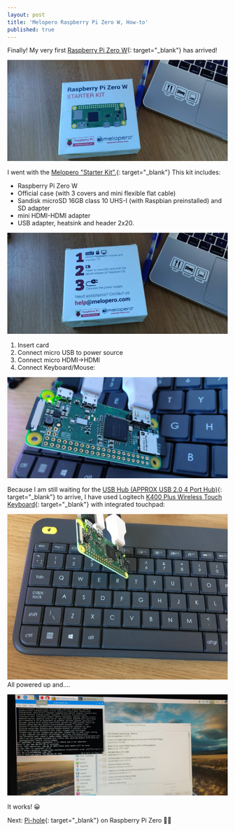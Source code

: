 ```yaml
---
layout: post
title: 'Melopero Raspberry Pi Zero W, How-to'
published: true
---
```


Finally! My very first [Raspberry Pi Zero W](https://amzn.to/2Urs28p){: target="_blank"} has arrived!

![](/uploads/img-20190128-135415.jpg)

I went with the [Melopero "Starter Kit”.](https://amzn.to/2Urs28p){: target="_blank"} This kit includes:

* Raspberry Pi Zero W
* Official case (with 3 covers and mini flexible flat cable)
* Sandisk microSD 16GB class 10 UHS-I (with Raspbian preinstalled) and SD adapter
* mini HDMI-HDMI adapter
* USB adapter, heatsink and header 2x20.

![](/uploads/img-20190128-135426.jpg)

1. Insert card
2. Connect micro USB to power source
3. Connect micro HDMI-&gt;HDMI
4. Connect Keyboard/Mouse:

![](/uploads/img-20190128-135449.jpg)

Because I am still waiting for the [USB Hub (APPROX USB 2.0 4 Port Hub)](https://amzn.to/2Ti3xu7){: target="_blank"}&nbsp;to arrive, I have used Logitech [K400 Plus Wireless Touch Keyboard](https://amzn.to/2DEOiWA){: target="_blank"} with integrated touchpad:

![](/uploads/img-8982-2.JPG)All powered up and….

![](/uploads/img-20190128-081636.jpg)

It works! 😀

Next: [Pi-hole](j.mp/pi-hole-raspberry){: target="_blank"} on Raspberry Pi Zero 🦹‍♂️